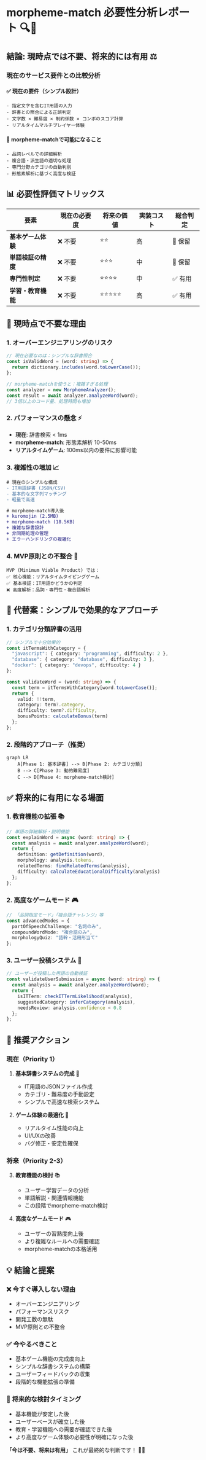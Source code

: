 # morpheme-match 必要性分析レポート 🔍💭

## 結論: **現時点では不要、将来的には有用** ⚖️

### 現在のサービス要件との比較分析

#### ✅ 現在の要件（シンプル設計）
```
- 指定文字を含むIT用語の入力
- 辞書との照合による正誤判定  
- 文字数 × 難易度 × 制約係数 × コンボのスコア計算
- リアルタイムマルチプレイヤー体験
```

#### 🤔 morpheme-matchで可能になること
```
- 品詞レベルでの詳細解析
- 複合語・派生語の適切な処理
- 専門分野カテゴリの自動判別
- 形態素解析に基づく高度な検証
```

## 📊 必要性評価マトリックス

| 要素 | 現在の必要度 | 将来の価値 | 実装コスト | 総合判定 |
|------|-------------|-----------|------------|----------|
| **基本ゲーム体験** | ❌ 不要 | ⭐⭐ | 高 | 🔺 保留 |
| **単語検証の精度** | ❌ 不要 | ⭐⭐⭐ | 中 | 🔺 保留 |
| **専門性判定** | ❌ 不要 | ⭐⭐⭐⭐ | 中 | ✅ 有用 |
| **学習・教育機能** | ❌ 不要 | ⭐⭐⭐⭐⭐ | 高 | ✅ 有用 |

## 🚫 現時点で不要な理由

### 1. オーバーエンジニアリングのリスク
```typescript
// 現在必要なのは：シンプルな辞書照合
const isValidWord = (word: string) => {
  return dictionary.includes(word.toLowerCase());
};

// morpheme-matchを使うと：複雑すぎる処理
const analyzer = new MorphemeAnalyzer();
const result = await analyzer.analyzeWord(word);
// 3倍以上のコード量、処理時間も増加
```

### 2. パフォーマンスの懸念 ⚡
- **現在**: 辞書検索 < 1ms
- **morpheme-match**: 形態素解析 10-50ms
- **リアルタイムゲーム**: 100ms以内の要件に影響可能

### 3. 複雑性の増加 📈
```diff
# 現在のシンプルな構成
- IT用語辞書 (JSON/CSV)
- 基本的な文字列マッチング
- 軽量で高速

# morpheme-match導入後
+ kuromojin (2.5MB)
+ morpheme-match (18.5KB)  
+ 複雑な辞書設計
+ 非同期処理の管理
+ エラーハンドリングの複雑化
```

### 4. MVP原則との不整合 🎯
```
MVP (Minimum Viable Product) では：
✅ 核心機能：リアルタイムタイピングゲーム
✅ 基本検証：IT用語かどうかの判定
❌ 高度解析：品詞・専門性・複合語解析
```

## 🎯 代替案：シンプルで効果的なアプローチ

### 1. カテゴリ分類辞書の活用
```typescript
// シンプルで十分効果的
const itTermsWithCategory = {
  "javascript": { category: "programming", difficulty: 2 },
  "database": { category: "database", difficulty: 3 },
  "docker": { category: "devops", difficulty: 4 }
};

const validateWord = (word: string) => {
  const term = itTermsWithCategory[word.toLowerCase()];
  return {
    valid: !!term,
    category: term?.category,
    difficulty: term?.difficulty,
    bonusPoints: calculateBonus(term)
  };
};
```

### 2. 段階的アプローチ（推奨）
```mermaid
graph LR
    A[Phase 1: 基本辞書] --> B[Phase 2: カテゴリ分類]
    B --> C[Phase 3: 動的難易度]
    C --> D[Phase 4: morpheme-match検討]
```

## ✅ 将来的に有用になる場面

### 1. 教育機能の拡張 📚
```typescript
// 単語の詳細解析・説明機能
const explainWord = async (word: string) => {
  const analysis = await analyzer.analyzeWord(word);
  return {
    definition: getDefinition(word),
    morphology: analysis.tokens,
    relatedTerms: findRelatedTerms(analysis),
    difficulty: calculateEducationalDifficulty(analysis)
  };
};
```

### 2. 高度なゲームモード 🎮
```typescript
// 「品詞指定モード」「複合語チャレンジ」等
const advancedModes = {
  partOfSpeechChallenge: "名詞のみ",
  compoundWordMode: "複合語のみ",
  morphologyQuiz: "語幹・活用形当て"
};
```

### 3. ユーザー投稿システム 👥
```typescript
// ユーザーが投稿した用語の自動検証
const validateUserSubmission = async (word: string) => {
  const analysis = await analyzer.analyzeWord(word);
  return {
    isITTerm: checkITTermLikelihood(analysis),
    suggestedCategory: inferCategory(analysis),
    needsReview: analysis.confidence < 0.8
  };
};
```

## 🚀 推奨アクション

### 現在（Priority 1）
1. **基本辞書システムの完成** 📝
   - IT用語のJSONファイル作成
   - カテゴリ・難易度の手動設定
   - シンプルで高速な検索システム

2. **ゲーム体験の最適化** 🎯
   - リアルタイム性能の向上
   - UI/UXの改善
   - バグ修正・安定性確保

### 将来（Priority 2-3）
3. **教育機能の検討** 📚
   - ユーザー学習データの分析
   - 単語解説・関連情報機能
   - この段階でmorpheme-match検討

4. **高度なゲームモード** 🎮
   - ユーザーの習熟度向上後
   - より複雑なルールへの需要確認
   - morpheme-matchの本格活用

## 💡 結論と提案

### ❌ 今すぐ導入しない理由
- オーバーエンジニアリング
- パフォーマンスリスク  
- 開発工数の無駄
- MVP原則との不整合

### ✅ 今やるべきこと
- 基本ゲーム機能の完成度向上
- シンプルな辞書システムの構築
- ユーザーフィードバックの収集
- 段階的な機能拡張の準備

### 🔮 将来的な検討タイミング
- 基本機能が安定した後
- ユーザーベースが確立した後
- 教育・学習機能への需要が確認できた後
- より高度なゲーム体験の必要性が明確になった後

**「今は不要、将来は有用」** これが最終的な判断です！ 🎯✨
